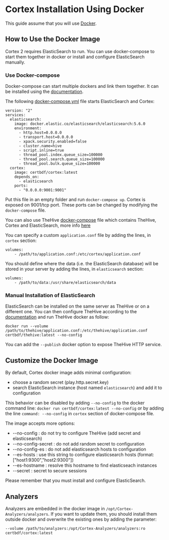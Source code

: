 # Cortex Installation Using Docker

This guide assume that you will use [Docker](https://www.docker.com/).

## How to Use the Docker Image

Cortex 2 requires ElasticSearch to run. You can use docker-compose to start them together in docker or install and configure ElasticSearch manually.

### Use Docker-compose

Docker-compose can start multiple dockers and link them together. It can be installed using the
[documentation](https://docs.docker.com/compose/install/).

The following [docker-compose.yml](https://raw.githubusercontent.com/TheHive-Project/Cortex/master/docker/cortex/docker-compose.yml)
file starts ElasticSearch and Cortex:
```
version: "2"
services:
  elasticsearch:
    image: docker.elastic.co/elasticsearch/elasticsearch:5.6.0
    environment:
      - http.host=0.0.0.0
      - transport.host=0.0.0.0
      - xpack.security.enabled=false
      - cluster.name=hive
      - script.inline=true
      - thread_pool.index.queue_size=100000
      - thread_pool.search.queue_size=100000
      - thread_pool.bulk.queue_size=100000
  cortex:
    image: certbdf/cortex:latest
    depends_on:
      - elasticsearch
    ports:
      - "0.0.0.0:9001:9001"
```
Put this file in an empty folder and run `docker-compose up`. Cortex is exposed on 9001/tcp port. These ports can be changed by modifying the `docker-compose` file.

You can also use TheHive [docker-compose](https://raw.githubusercontent.com/TheHive-Project/TheHive/master/docker/thehive/docker-compose.yml) file which contains TheHive, Cortex and ElasticSearch, more info [here](https://github.com/TheHive-Project/TheHiveDocs/blob/master/installation/docker-guide.md)

You can specify a custom `application.conf` file by adding the lines, in `cortex` section:
```
volumes:
    - /path/to/application.conf:/etc/cortex/application.conf
```

You should define where the data (i.e. the ElasticSearch database) will be stored in your server by adding the lines, in `elasticsearch` section:
```
volumes:
    - /path/to/data:/usr/share/elasticsearch/data
```

### Manual Installation of ElasticSearch

ElasticSearch can be installed on the same server as TheHive or on a different one. You can then configure TheHive according to the
[documentation](../admin/admin-guide.md) and run TheHive docker as follow:
```
docker run --volume /path/to/thehive/application.conf:/etc/thehive/application.conf certbdf/thehive:latest --no-config
```

You can add the `--publish` docker option to expose TheHive HTTP service.

## Customize the Docker Image

By default, Cortex docker image adds minimal configuration:
 - choose a random secret (play.http.secret.key)
 - search ElasticSearch instance (host named `elasticsearch`) and add it to configuration

This behavior can be disabled by adding `--no-config` to the docker command line:
`docker run certbdf/cortex:latest --no-config` or by adding the line `command: --no-config` in `cortex` section of
docker-compose file.

The image accepts more options:
 - --no-config             : do not try to configure TheHive (add secret and elasticsearch)
 - --no-config-secret      : do not add random secret to configuration
 - --no-config-es          : do not add elasticsearch hosts to configuration
 - --es-hosts <esconfig>   : use this string to configure elasticsearch hosts (format: ["host1:9300","host2:9300"])
 - --es-hostname <host>    : resolve this hostname to find elasticseach instances
 - --secret <secret>       : secret to secure sessions


Please remember that you must install and configure ElasticSearch.

## Analyzers

Analyzers are embedded in the docker image in `/opt/Cortex-Analyzers/analyzers`. If you want to update them, you should
install them outside docker and overwrite the existing ones by adding the parameter:
```
--volume /path/to/analyzers:/opt/Cortex-Analyzers/analyzers:ro certbdf/cortex:latest  
```
